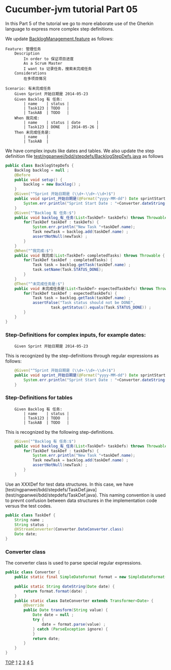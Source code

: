 Cucumber-jvm tutorial Part 05
=============================

In this Part 5 of the tutorial we go to more elaborate use of the Gherkin language to 
express more complex step definitions.

We update 
[BacklogManagement.feature](requirements/features/BacklogManagement.feature) as follows:
````
Feature: 管理任务
	Description
		In order to 保证项目进度
		As a Scrum Master
		I want to 记录任务，搜索未完成任务
	Considerations
		在多项目情况

Scenario: 有未完成任务
    Given Sprint 开始日期是 2014-05-23
	Given Backlog 有 任务:
	    | name    | status |
		| Task123 | TODO   |
		| TaskAB  | TODO   |
	When 我完成:
	    | name    | status | date       |
		| Task123 | DONE   | 2014-05-26 |
	Then 未完成任务是:
	    | name    | 
	    | TaskAB  |
````
We have complex inputs like dates and tables. 
We also update the step definition file 
[test/ngpanwei/bdd/stepdefs/BacklogStepDefs.java](test/ngpanwei/bdd/stepdefs/BacklogStepDefs.java)
as follows
````java
public class BacklogStepDefs {
	Backlog backlog = null ;
	@Before
	public void setup() {
		backlog = new Backlog() ;
	}
	@Given("^Sprint 开始日期是 (\\d+-\\d+-\\d+)$")
	public void sprint_开始日期是(@Format("yyyy-MM-dd") Date sprintStartDate) throws Throwable {
		System.err.println("Sprint Start Date : "+Converter.dateString(sprintStartDate)) ;
	}	
	@Given("^Backlog 有 任务:$")
	public void backlog_有_任务(List<TaskDef> taskDefs) throws Throwable {
		for(TaskDef taskDef : taskDefs) {
			System.err.println("New Task "+taskDef.name);
			Task newTask = backlog.add(taskDef.name) ;
			assertNotNull(newTask) ;
		}
	}
	@When("^我完成:$")
	public void 我完成(List<TaskDef> completedTasks) throws Throwable {
		for(TaskDef taskDef : completedTasks) {
			Task task = backlog.getTask(taskDef.name) ;
			task.setName(Task.STATUS_DONE);
		}
	}
	@Then("^未完成任务是:$")
	public void 未完成任务是(List<TaskDef> expectedTaskDefs) throws Throwable {
		for(TaskDef taskDef : expectedTaskDefs) {
			Task task = backlog.getTask(taskDef.name) ;
			assertFalse("Task status should not be DONE",
					task.getStatus().equals(Task.STATUS_DONE)) ;
		}
	}	
}
````
### Step-Definitions for complex inputs, for example dates:
````
    Given Sprint 开始日期是 2014-05-23
````
This is recognized by the step-definitions through regular expressions as follows:
````java
	@Given("^Sprint 开始日期是 (\\d+-\\d+-\\d+)$")
	public void sprint_开始日期是(@Format("yyyy-MM-dd") Date sprintStartDate) throws Throwable {
		System.err.println("Sprint Start Date : "+Converter.dateString(sprintStartDate)) ;
	}	
````
### Step-Definitions for tables
````
	Given Backlog 有 任务:
	    | name    | status |
		| Task123 | TODO   |
		| TaskAB  | TODO   |
````
This is recognized by the following step-definitions.
````java
	@Given("^Backlog 有 任务:$")
	public void backlog_有_任务(List<TaskDef> taskDefs) throws Throwable {
		for(TaskDef taskDef : taskDefs) {
			System.err.println("New Task "+taskDef.name);
			Task newTask = backlog.add(taskDef.name) ;
			assertNotNull(newTask) ;
		}
	}
````
Use an XXXDef for test data structures. In this case, we have [test/ngpanwei/bdd/stepdefs/TaskDef.java]
(test/ngpanwei/bdd/stepdefs/TaskDef.java). This naming convention is used to prevnt confusion between data 
structures in the implementation code versus the test codes.
````java
public class TaskDef {
	String name ;
	String status ;
	@XStreamConverter(Converter.DateConverter.class)
	Date date;	
}
````
### Converter class
The converter class is used to parse special regular expressions.
````java
public class Converter {
	public static final SimpleDateFormat format = new SimpleDateFormat("yyyy-MM-dd") ;
	
	public static String dateString(Date date) {
		return format.format(date) ;
	}
	public static class DateConverter extends Transformer<Date> {
		@Override
		public Date transform(String value) {
			Date date = null ;
			try {
				date = format.parse(value) ;
			} catch (ParseException ignore) {
			}		
			return date;
		}
	}
}
````



[TOP](https://github.com/ngpanwei/cucumber-jvm-tutorial/blob/master/README.md)
[1](https://github.com/ngpanwei/cucumber-jvm-tutorial/blob/master/bdd-part-01-skeleton/README.md)
[2](https://github.com/ngpanwei/cucumber-jvm-tutorial/blob/master/bdd-part-02-features/README.md)
[3](https://github.com/ngpanwei/cucumber-jvm-tutorial/blob/master/bdd-part-03-test-skeleton/README.md)
[4](https://github.com/ngpanwei/cucumber-jvm-tutorial/blob/master/bdd-part-04-test-code/README.md)
[5](https://github.com/ngpanwei/cucumber-jvm-tutorial/blob/master/bdd-part-05-elaborate/README.md)